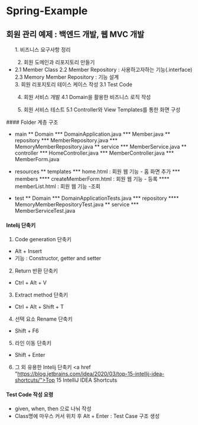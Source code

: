 # Spring-Example
## 회원 관리 예제 : 백엔드 개발, 웹 MVC 개발
<ul>
1. 비즈니스 요구사항 정리

2. 회원 도메인과 리포지토리 만들기
 <li>
 2.1 Member Class
 2.2 Member Repository : 사용하고자하는 기능(.interface)
 2.3 Memory Member Repository : 기능 설계
 </li>
3. 회원 리포지토리 테이스 케이스 작성
 3.1 Test Code
 
4. 회원 서비스 개발
 4.1 Domain을 활용한 비즈니스 로직 작성
 
5. 회원 서비스 테스트
 5.1 Controller와 View Templates를 통한 화면 구성
</ul>
#### Folder 계층 구조

* main
 ** Domain
  *** DomainApplication.java
  *** Member.java
 ** repository
  *** MemberRepository.java
  *** MemoryMemberRepository.java
 ** service
  *** MemberService.java
 ** controller
  *** HomeController.java
  *** MemberController.java
  *** MemberForm.java
 
* resources
 ** templates
  *** home.html : 회원 웹 기능 - 홈 화면 추가
  *** members
   **** createMemberForm.html : 회원 웹 기능 - 등록
   **** memberList.html : 회원 웹 기능 -조회

* test
 ** Domain
  *** DomainApplicationTests.java
  *** repository
   **** MemoryMemberRepositoryTest.java
 ** service
  *** MemberServiceTest.java
  
#### Intelij 단축키 

1. Code generation 단축키
 * Alt + Insert
 * 기능 : Constructor, getter and setter

2. Return 반환 단축키
 * Ctrl + Alt + V

3. Extract method 단축키
 * Ctrl + Alt + Shift + T
 
4. 선택 요소 Rename 단축키
 * Shift + F6

5. 라인 이동 단축키
 * Shift + Enter

6. 그 외 유용한 Intelij 단축키
 <a href "https://blog.jetbrains.com/idea/2020/03/top-15-intellij-idea-shortcuts/">Top 15 IntelliJ IDEA Shortcuts</a>
 
#### Test Code 작성 요령
- given, when, then 으로 나눠 작성
- Class명에 마우스 커서 위치 후 Alt + Enter : Test Case 구조 생성 










